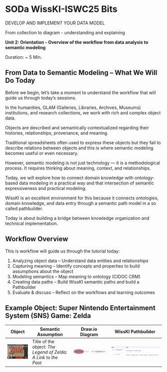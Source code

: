 <!--
*titel:
*author:in/urheber:in: 
orcid: 
email: SODa@sammlungen.io
*lizenz: cc by
lizenzlink: https://creativecommons.org/
*persistenter OER link: 
language: 
version:  v1
beschreibung: 
format: SODa WissKI How-to-Tutorial
modultitel: 
modul: Unit 1
einheitstitel: Welcome and warm-up 
eiheit: Einheit 1
lernziel: 

baustein:
zielgruppe: https://zenodo.org/records/15574575
gestaltungsprinzip: 
keywords: ???
erstellungsdatum: 

technische metadaten:
medientyp: text
dateiformat: .md
dauer: 
größe:
software: Web

icon: https://github.com/chastik/Beratung_Dateityp_Bild/refs/heads/main/resources/SODa-Logo_full.svg

link: https://raw.githubusercontent.com/chastik/WissKI/refs/heads/main/soda.css

-->
# SODa WissKI-ISWC25 Bits

DEVELOP AND IMPLEMENT YOUR DATA MODEL

From collection to diagram - understanding and explaining

**Unit 2: Orientation - Overview of the workflow from data analysis to semantic modeling**

Duration: ~ 5 Min.

## From Data to Semantic Modeling – What We Will Do Today

Before we begin, let’s take a moment to understand the workflow that will guide us through today’s sessions.

In the humanities, GLAM (Galleries, Libraries, Archives, Museums) institutions, and research collections, we work with rich and complex object data. 

Objects are described and semantically contextualized regarding their histories, relationships, provenance, and meaning. 

Traditional spreadsheets often used to express these objects but they fail to describe relations between objects and this is where semantic modeling becomes useful or even necessary.

However, semantic modeling is not just technology — it is a methodological process. It requires thinking about meaning, context, and relationships. 

Today, we will explore how to connect domain knowledge with ontology-based data modeling in a practical way and that intersection of semantic expressiveness and practical modeling. 

WissKI is an excellent environment for this because it connects ontologies, domain knowledge, and data entry through a semantic path model in a so called pathbuilder. 

Today is about building a bridge between knowledge organization and technical implementation.

## Workflow Overview

This is workflow will guide us through the tutorial today:

1. Analyzing object data – Understand data entities and relationships
2. Capturing meaning – Identify concepts and properties to build assumptions about the object
3. Modeling semantics – Map meaning to ontology (CIDOC CRM)
4. Creating data paths – Build WissKI semantic paths and build a Pathbuilder
6. Evaluate & discuss – Reflect on the workflows and learning outcomes

## Example Object: Super Nintendo Entertainment System (SNS) Game: Zelda 

| Object          | Semantic Assumption                                              | Draw.io Diagram        | WissKI Pathbuilder        |
|-----------------|-----------------------------------------------------------|------------------------|---------------------------|
|  <img src="../assets/zelda_smal.png" width="100%"> | Title of the object: *The Legend of Zelda: A Link to the Past* |<img src="../assets/path.PNG" width="100%"> | <img src="../assets/pathbuilder.PNG" width="100%">      |




